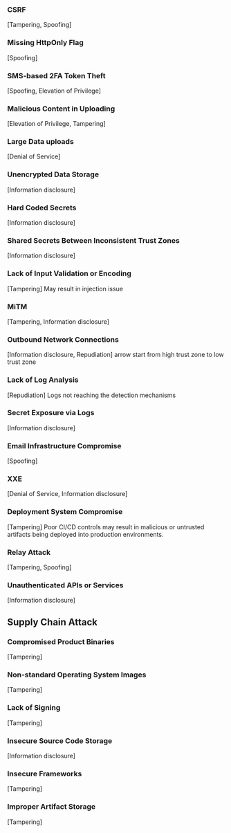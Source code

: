 ### CSRF
[Tampering, Spoofing]

### Missing HttpOnly Flag
[Spoofing]

### SMS-based 2FA Token Theft
[Spoofing, Elevation of Privilege]

### Malicious Content in Uploading
[Elevation of Privilege, Tampering]

### Large Data uploads
[Denial of Service]

### Unencrypted Data Storage
[Information disclosure]

### Hard Coded Secrets
[Information disclosure]

### Shared Secrets Between Inconsistent Trust Zones
[Information disclosure]

### Lack of Input Validation or Encoding
[Tampering]
May result in injection issue

### MiTM
[Tampering, Information disclosure]

### Outbound Network Connections
[Information disclosure, Repudiation]
arrow start from high trust zone to low trust zone 

### Lack of Log Analysis
[Repudiation]
Logs not reaching the detection mechanisms

### Secret Exposure via Logs
[Information disclosure]

### Email Infrastructure Compromise
[Spoofing]

### XXE
[Denial of Service, Information disclosure]

### Deployment System Compromise
[Tampering]
Poor CI/CD controls may result in malicious or untrusted artifacts being deployed into production environments.

### Relay Attack
[Tampering, Spoofing]

### Unauthenticated APIs or Services
[Information disclosure]

## Supply Chain Attack
### Compromised Product Binaries
[Tampering]

### Non-standard Operating System Images
[Tampering]

### Lack of Signing
[Tampering]

### Insecure Source Code Storage
[Information disclosure]

### Insecure Frameworks
[Tampering]

### Improper Artifact Storage
[Tampering]